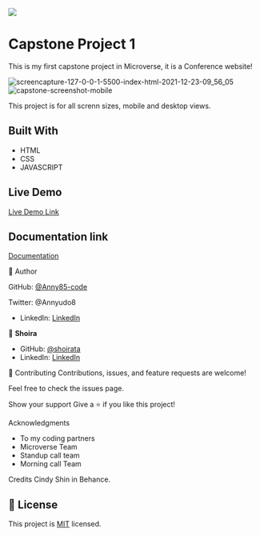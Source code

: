 ![](https://img.shields.io/badge/Microverse-blueviolet)

# Capstone Project 1

This is my first capstone project in Microverse, it is a Conference website!

![screencapture-127-0-0-1-5500-index-html-2021-12-23-09_56_05](https://user-images.githubusercontent.com/87186552/147228339-414c3f56-0f6b-4edf-8190-a5633719c66e.png)
![capstone-screenshot-mobile](https://user-images.githubusercontent.com/87186552/147228409-116a2acd-6130-48df-9008-44407be00612.png)

This project is for all screnn sizes, mobile and desktop views.

## Built With

- HTML
- CSS
- JAVASCRIPT

## Live Demo
[Live Demo Link](https://anny85-code.github.io/Capstone-one/)

## Documentation link
[Documentation](https://www.loom.com/share/3bc9d0dc05fc430ebbe3dd4d3e9f1352)


👤 Author

 GitHub: [@Anny85-code](https://github.com/Anny85-code)

Twitter: @Annyudo8

- LinkedIn: [LinkedIn](https://www.linkedin.com/in/shoira-tashpulatova-bab4a7122/)

👤 **Shoira**

- GitHub: [@shoirata](https://github.com/shoirata)
- LinkedIn: [LinkedIn](https://www.linkedin.com/in/aniekan-udo-665b65213/)


🤝 Contributing
Contributions, issues, and feature requests are welcome!

Feel free to check the issues page.

Show your support
Give a ⭐️ if you like this project!

Acknowledgments
- To my coding partners
- Microverse Team
- Standup call team
- Morning call Team

Credits 
Cindy Shin in Behance.

## 📝 License

This project is [MIT](./MIT.md) licensed.
